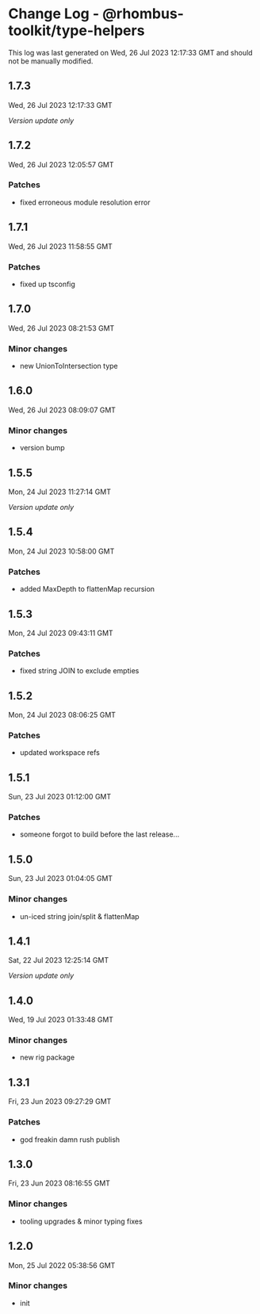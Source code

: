 # Change Log - @rhombus-toolkit/type-helpers

This log was last generated on Wed, 26 Jul 2023 12:17:33 GMT and should not be manually modified.

## 1.7.3
Wed, 26 Jul 2023 12:17:33 GMT

_Version update only_

## 1.7.2
Wed, 26 Jul 2023 12:05:57 GMT

### Patches

- fixed erroneous module resolution error

## 1.7.1
Wed, 26 Jul 2023 11:58:55 GMT

### Patches

- fixed up tsconfig

## 1.7.0
Wed, 26 Jul 2023 08:21:53 GMT

### Minor changes

- new UnionToIntersection type

## 1.6.0
Wed, 26 Jul 2023 08:09:07 GMT

### Minor changes

- version bump

## 1.5.5
Mon, 24 Jul 2023 11:27:14 GMT

_Version update only_

## 1.5.4
Mon, 24 Jul 2023 10:58:00 GMT

### Patches

- added MaxDepth to flattenMap recursion

## 1.5.3
Mon, 24 Jul 2023 09:43:11 GMT

### Patches

- fixed string JOIN to exclude empties

## 1.5.2
Mon, 24 Jul 2023 08:06:25 GMT

### Patches

- updated workspace refs

## 1.5.1
Sun, 23 Jul 2023 01:12:00 GMT

### Patches

- someone forgot to build before the last release...

## 1.5.0
Sun, 23 Jul 2023 01:04:05 GMT

### Minor changes

- un-iced string join/split & flattenMap

## 1.4.1
Sat, 22 Jul 2023 12:25:14 GMT

_Version update only_

## 1.4.0
Wed, 19 Jul 2023 01:33:48 GMT

### Minor changes

- new rig package

## 1.3.1
Fri, 23 Jun 2023 09:27:29 GMT

### Patches

- god freakin damn rush publish

## 1.3.0
Fri, 23 Jun 2023 08:16:55 GMT

### Minor changes

- tooling upgrades & minor typing fixes

## 1.2.0
Mon, 25 Jul 2022 05:38:56 GMT

### Minor changes

- init

